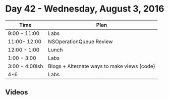 # Day 42  - Wednesday, August 3, 2016


Time       | Plan     |
----------------|-------
9:00 - 11:00  | Labs
11:00- 12:00  | NSOperationQueue Review
12:00 - 1:00    | Lunch
1:00 - 3:00    | Labs
3:00 - 4:00ish  | Blogs + Alternate ways to make views (code)
4-6           | Labs

## Videos
